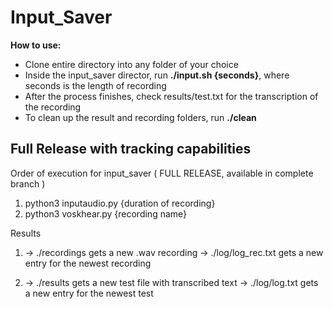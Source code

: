<h1>Input_Saver</h1>

<p><b>How to use:</b></p>
<ul>
   <li>Clone entire directory into any folder of your choice</li>
   <li>Inside the input_saver director, run <b>./input.sh {seconds}</b>, where seconds is the length of recording</li>
   <li>After the process finishes, check results/test.txt for the transcription of the recording</li>
   <li>To clean up the result and recording folders, run <b>./clean</b></li>
</ul>

<h2> Full Release with tracking capabilities </h2>
Order of execution for input_saver ( FULL RELEASE, available in complete branch )

1) python3 inputaudio.py {duration of recording}
2) python3 voskhear.py {recording name}

Results
1) -> ./recordings gets a new .wav recording
   -> ./log/log_rec.txt gets a new entry for the newest recording

2) -> ./results gets a new test file with transcribed text
   -> ./log/log.txt gets a new entry for the newest test  
